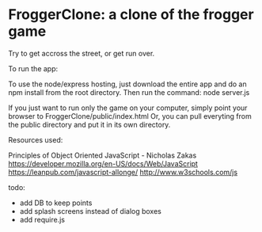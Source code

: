 FroggerClone: a clone of the frogger game
===============================

Try to get accross the street, or get run over.

To run the app:

To use the node/express hosting, just download the entire app and do an npm install from the root directory.
Then run the command: node server.js

If you just want to run only the game on your computer, simply point your browser to FroggerClone/public/index.html
Or, you can pull everyting from the public directory and put it in its own directory.

Resources used:

Principles of Object Oriented JavaScript - Nicholas Zakas
https://developer.mozilla.org/en-US/docs/Web/JavaScript
https://leanpub.com/javascript-allonge/
http://www.w3schools.com/js

todo:

- add DB to keep points
- add splash screens instead of dialog boxes
- add require.js
